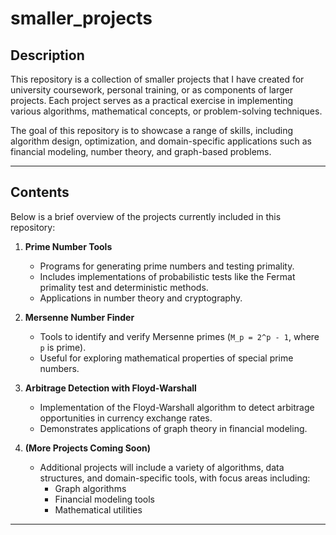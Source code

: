 # smaller_projects

## Description
This repository is a collection of smaller projects that I have created for university coursework, personal training, or as components of larger projects. Each project serves as a practical exercise in implementing various algorithms, mathematical concepts, or problem-solving techniques.

The goal of this repository is to showcase a range of skills, including algorithm design, optimization, and domain-specific applications such as financial modeling, number theory, and graph-based problems.

---

## Contents
Below is a brief overview of the projects currently included in this repository:

1. **Prime Number Tools**
   - Programs for generating prime numbers and testing primality.
   - Includes implementations of probabilistic tests like the Fermat primality test and deterministic methods.
   - Applications in number theory and cryptography.

2. **Mersenne Number Finder**
   - Tools to identify and verify Mersenne primes (`M_p = 2^p - 1`, where `p` is prime).
   - Useful for exploring mathematical properties of special prime numbers.

3. **Arbitrage Detection with Floyd-Warshall**
   - Implementation of the Floyd-Warshall algorithm to detect arbitrage opportunities in currency exchange rates.
   - Demonstrates applications of graph theory in financial modeling.

4. **(More Projects Coming Soon)**
   - Additional projects will include a variety of algorithms, data structures, and domain-specific tools, with focus areas including:
     - Graph algorithms
     - Financial modeling tools
     - Mathematical utilities

---


